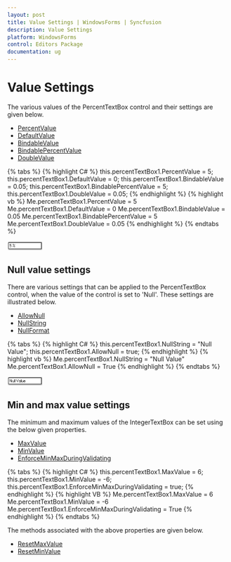 ```yaml
---
layout: post
title: Value Settings | WindowsForms | Syncfusion
description: Value Settings
platform: WindowsForms
control: Editors Package
documentation: ug
---
```


# Value Settings

The various values of the PercentTextBox control and their settings are given below.

* [PercentValue](https://help.syncfusion.com/cr/windowsforms/Syncfusion.Windows.Forms.Tools.PercentTextBox.html#Syncfusion_Windows_Forms_Tools_PercentTextBox_PercentValue)
* [DefaultValue](https://help.syncfusion.com/cr/windowsforms/Syncfusion.Windows.Forms.Tools.NumberTextBoxBase.html#Syncfusion_Windows_Forms_Tools_NumberTextBoxBase_DefaultValue)
* [BindableValue](https://help.syncfusion.com/cr/windowsforms/Syncfusion.Windows.Forms.Tools.NumberTextBoxBase.html#Syncfusion_Windows_Forms_Tools_NumberTextBoxBase_BindableValue)
* [BindablePercentValue](https://help.syncfusion.com/cr/windowsforms/Syncfusion.Windows.Forms.Tools.PercentTextBox.html#Syncfusion_Windows_Forms_Tools_PercentTextBox_BindablePercentValue)
* [DoubleValue](https://help.syncfusion.com/cr/windowsforms/Syncfusion.Windows.Forms.Tools.PercentTextBox.html#Syncfusion_Windows_Forms_Tools_PercentTextBox_DoubleValue)

{% tabs %}
{% highlight C# %}
this.percentTextBox1.PercentValue = 5;
this.percentTextBox1.DefaultValue = 0;
this.percentTextBox1.BindableValue = 0.05;
this.percentTextBox1.BindablePercentValue = 5;
this.percentTextBox1.DoubleValue = 0.05;
{% endhighlight %}
{% highlight vb %}
Me.percentTextBox1.PercentValue = 5
Me.percentTextBox1.DefaultValue = 0
Me.percentTextBox1.BindableValue = 0.05
Me.percentTextBox1.BindablePercentValue = 5
Me.percentTextBox1.DoubleValue = 0.05
{% endhighlight %}
{% endtabs %}

![Percent text box value](PercentTextBox-Images/Overview_img466.png) 

## Null value settings

There are various settings that can be applied to the PercentTextBox control, when the value of the control is set to 'Null'. These settings are illustrated below.

* [AllowNull](https://help.syncfusion.com/cr/windowsforms/Syncfusion.Windows.Forms.Tools.PercentTextBox.html#Syncfusion_Windows_Forms_Tools_PercentTextBox_AllowNull)
* [NullString](https://help.syncfusion.com/cr/windowsforms/Syncfusion.Windows.Forms.Tools.NumberTextBoxBase.html#Syncfusion_Windows_Forms_Tools_NumberTextBoxBase_NullString)
* [NullFormat](https://help.syncfusion.com/cr/windowsforms/Syncfusion.Windows.Forms.Tools.NumberTextBoxBase.html#Syncfusion_Windows_Forms_Tools_NumberTextBoxBase_NullFormat)

{% tabs %}
{% highlight C# %}
this.percentTextBox1.NullString = "Null Value";
this.percentTextBox1.AllowNull = true;
{% endhighlight %}
{% highlight vb %}
Me.percentTextBox1.NullString = "Null Value"
Me.percentTextBox1.AllowNull = True
{% endhighlight %}
{% endtabs %}

![Null value](PercentTextBox-Images/Overview_img467.png) 

## Min and max value settings

The minimum and maximum values of the IntegerTextBox can be set using the below given properties.

* [MaxValue](https://help.syncfusion.com/cr/windowsforms/Syncfusion.Windows.Forms.Tools.PercentTextBox.html#Syncfusion_Windows_Forms_Tools_PercentTextBox_MaxValue)
* [MinValue](https://help.syncfusion.com/cr/windowsforms/Syncfusion.Windows.Forms.Tools.PercentTextBox.html#Syncfusion_Windows_Forms_Tools_PercentTextBox_MinValue)
* [EnforceMinMaxDuringValidating](https://help.syncfusion.com/cr/windowsforms/Syncfusion.Windows.Forms.Tools.NumberTextBoxBase.html#Syncfusion_Windows_Forms_Tools_NumberTextBoxBase_EnforceMinMaxDuringValidating)

{% tabs %}
{% highlight C# %}
this.percentTextBox1.MaxValue = 6;
this.percentTextBox1.MinValue = -6;
this.percentTextBox1.EnforceMinMaxDuringValidating = true;
{% endhighlight %}
{% highlight VB %}
Me.percentTextBox1.MaxValue = 6
Me.percentTextBox1.MinValue = -6
Me.percentTextBox1.EnforceMinMaxDuringValidating = True
{% endhighlight %}
{% endtabs %}

The methods associated with the above properties are given below.

* [ResetMaxValue](https://help.syncfusion.com/cr/windowsforms/Syncfusion.Windows.Forms.Tools.PercentTextBox.html#Syncfusion_Windows_Forms_Tools_PercentTextBox_ResetMaxValue)
* [ResetMinValue](https://help.syncfusion.com/cr/windowsforms/Syncfusion.Windows.Forms.Tools.PercentTextBox.html#Syncfusion_Windows_Forms_Tools_PercentTextBox_ResetMinValue)
